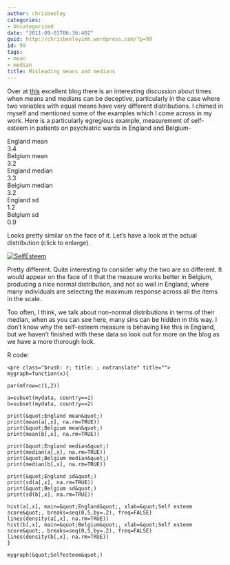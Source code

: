 ```yaml
---
author: chrisbeeley
categories:
- Uncategorized
date: "2011-09-01T06:36:40Z"
guid: http://chrisbeeleyimh.wordpress.com/?p=99
id: 99
tags:
- mean
- median
title: Misleading means and medians
---
```


Over at [this](http://exploringdatablog.blogspot.com/2011/08/some-additional-thoughts-on-useless.html) excellent blog there is an interesting discussion about times when means and medians can be deceptive, particularly in the case where two variables with equal means have very different distributions. I chimed in myself and mentioned some of the examples which I come across in my work. Here is a particularly egregious example, measurement of self-esteem in patients on psychiatric wards in England and Belgium-

England mean  
3.4  
Belgium mean  
3.2  
England median  
3.3  
Belgium median  
3.2  
England sd  
1.2  
Belgium sd  
0.9

Looks pretty similar on the face of it. Let’s have a look at the actual distribution (click to enlarge).

[![](http://chrisbeeley.net/wp-content/uploads/2011/09/selfesteem.png?w=300 "SelfEsteem")](http://chrisbeeley.net/wp-content/uploads/2011/09/selfesteem.png)

Pretty different. Quite interesting to consider why the two are so different. It would appear on the face of it that the measure works better in Belgium, producing a nice normal distribution, and not so well in England, where many individuals are selecting the maximum response across all the items in the scale.

Too often, I think, we talk about non-normal distributions in terms of their median, when as you can see here, many sins can be hidden in this way. I don’t know why the self-esteem measure is behaving like this in England, but we haven’t finished with these data so look out for more on the blog as we have a more thorough look.

R code:

```
<pre class="brush: r; title: ; notranslate" title="">
mygraph=function(x){
  
par(mfrow=c(1,2))  

a=subset(mydata, country==1)
b=subset(mydata, country==2)

print(&quot;England mean&quot;)
print(mean(a[,x], na.rm=TRUE))
print(&quot;Belgium mean&quot;)
print(mean(b[,x], na.rm=TRUE))

print(&quot;England median&quot;)
print(median(a[,x], na.rm=TRUE))
print(&quot;Belgium median&quot;)
print(median(b[,x], na.rm=TRUE))

print(&quot;England sd&quot;)
print(sd(a[,x], na.rm=TRUE))
print(&quot;Belgium sd&quot;)
print(sd(b[,x], na.rm=TRUE))

hist(a[,x], main=&quot;England&quot;, xlab=&quot;Self esteem score&quot;, breaks=seq(0,5,by=.2), freq=FALSE)
lines(density(a[,x], na.rm=TRUE))
hist(b[,x], main=&quot;Belgium&quot;, xlab=&quot;Self esteem score&quot;, breaks=seq(0,5,by=.2), freq=FALSE)
lines(density(b[,x], na.rm=TRUE))
}

mygraph(&quot;Selfesteem&quot;)
```